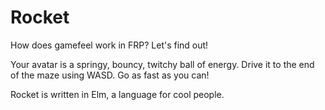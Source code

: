 # Rocket

How does gamefeel work in FRP? Let's find out!

Your avatar is a springy, bouncy, twitchy ball of energy. Drive it to the end of the maze using WASD. Go as fast as you can!

Rocket is written in Elm, a language for cool people.
